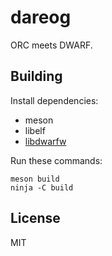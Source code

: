 # dareog

ORC meets DWARF.

## Building

Install dependencies:

* meson
* libelf
* [libdwarfw](https://github.com/emersion/libdwarfw)

Run these commands:

```
meson build
ninja -C build
```

## License

MIT
